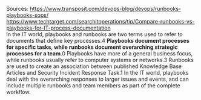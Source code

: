 Sources:
https://www.transposit.com/devops-blog/devops/runbooks-playbooks-sops/
https://www.techtarget.com/searchitoperations/tip/Compare-runbooks-vs-playbooks-for-IT-process-documentation
\
In the IT world, playbooks and runbooks are two terms used to refer to documents that define key processes.4 **Playbooks document processes for specific tasks, while runbooks document overarching strategic processes for a team**.0 Playbooks have more of a general business focus, while runbooks usually refer to computer systems or networks.3 Runbooks are used to create an association between published Knowledge Base Articles and Security Incident Response Task.1 In the IT world, playbooks deal with the overarching responses to larger issues and events, and can include multiple runbooks and team members as part of the complete workflow.
